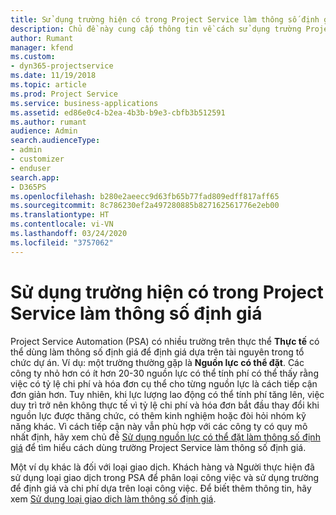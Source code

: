 ```yaml
---
title: Sử dụng trường hiện có trong Project Service làm thông số định giá
description: Chủ đề này cung cấp thông tin về cách sử dụng trường Project Service hiện có làm thông số định giá.
author: Rumant
manager: kfend
ms.custom:
- dyn365-projectservice
ms.date: 11/19/2018
ms.topic: article
ms.prod: Project Service
ms.service: business-applications
ms.assetid: ed86e0c4-b2ea-4b3b-b9e3-cbfb3b512591
ms.author: rumant
audience: Admin
search.audienceType:
- admin
- customizer
- enduser
search.app:
- D365PS
ms.openlocfilehash: b280e2aeecc9d63fb65b77fad809edff817aff65
ms.sourcegitcommit: 8c786230ef2a497280885b827162561776e2eb00
ms.translationtype: HT
ms.contentlocale: vi-VN
ms.lasthandoff: 03/24/2020
ms.locfileid: "3757062"
---
```

# <a name="use-an-existing-field-in-project-service-as-a-pricing-dimension"></a>Sử dụng trường hiện có trong Project Service làm thông số định giá

Project Service Automation (PSA) có nhiều trường trên thực thể **Thực tế** có thể dùng làm thông số định giá để định giá dựa trên tài nguyên trong tổ chức dự án. Ví dụ: một trường thường gặp là **Nguồn lực có thể đặt**. Các công ty nhỏ hơn có ít hơn 20-30 nguồn lực có thể tính phí có thể thấy rằng việc có tỷ lệ chi phí và hóa đơn cụ thể cho từng nguồn lực là cách tiếp cận đơn giản hơn. Tuy nhiên, khi lực lượng lao động có thể tính phí tăng lên, việc duy trì trở nên không thực tế vì tỷ lệ chi phí và hóa đơn bắt đầu thay đổi khi nguồn lực được thăng chức, có thêm kinh nghiệm hoặc đòi hỏi nhóm kỹ năng khác. Vì cách tiếp cận này vẫn phù hợp với các công ty có quy mô nhất định, hãy xem chủ đề [Sử dụng nguồn lực có thể đặt làm thông số định giá](bookable-resource-pricing-dimension.md) để tìm hiểu cách dùng trường Project Service làm thông số định giá.

Một ví dụ khác là đối với loại giao dịch. Khách hàng và Người thực hiện đã sử dụng loại giao dịch trong PSA để phân loại công việc và sử dụng trường để định giá và chi phí dựa trên loại công việc. Để biết thêm thông tin, hãy xem [Sử dụng loại giao dịch làm thông số định giá](transaction-category-pricing-dimension.md).
